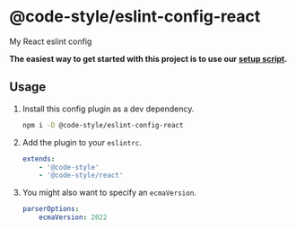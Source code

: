 # @code-style/eslint-config-react

My React eslint config

**The easiest way to get started with this project is to use our [setup script](https://www.npmjs.com/package/@code-style/create-configs).**

## Usage

1. Install this config plugin as a dev dependency.

    ```sh
    npm i -D @code-style/eslint-config-react
    ```

1. Add the plugin to your `eslintrc`.

    ```yaml
    extends:
        - '@code-style'
        - '@code-style/react'
    ```

1. You might also want to specify an `ecmaVersion`.

    ```yaml
    parserOptions:
        ecmaVersion: 2022
    ```
